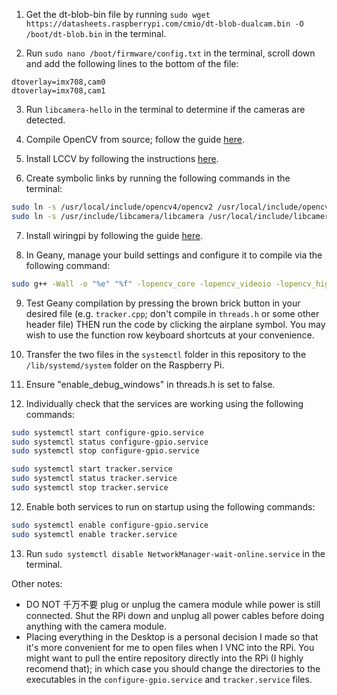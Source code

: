 1. Get the dt-blob-bin file by running `sudo wget https://datasheets.raspberrypi.com/cmio/dt-blob-dualcam.bin -O /boot/dt-blob.bin` in the terminal.

2. Run `sudo nano /boot/firmware/config.txt` in the terminal, scroll down and add the following lines to the bottom of the file:
```
dtoverlay=imx708,cam0
dtoverlay=imx708,cam1
```

3. Run `libcamera-hello` in the terminal to determine if the cameras are detected.

4. Compile OpenCV from source; follow the guide [here](https://qengineering.eu/install-opencv-on-raspberry-64-os.html).

5. Install LCCV by following the instructions [here](https://github.com/8076ducc/lccv).

6. Create symbolic links by running the following commands in the terminal:
```bash
sudo ln -s /usr/local/include/opencv4/opencv2 /usr/local/include/opencv2
sudo ln -s /usr/include/libcamera/libcamera /usr/local/include/libcamera
```

7. Install wiringpi by following the guide [here](https://github.com/WiringPi/WiringPi).

8. In Geany, manage your build settings and configure it to compile via the following command:
```bash
sudo g++ -Wall -o "%e" "%f" -lopencv_core -lopencv_videoio -lopencv_highgui -lopencv_imgproc -lopencv_video -llccv -lwiringPi
```

9. Test Geany compilation by pressing the brown brick button in your desired file (e.g. `tracker.cpp`; don't compile in `threads.h` or some other header file) THEN run the code by clicking the airplane symbol. You may wish to use the function row keyboard shortcuts at your convenience.

10. Transfer the two files in the `systemctl` folder in this repository to the `/lib/systemd/system` folder on the Raspberry Pi.

11. Ensure "enable_debug_windows" in threads.h is set to false.

12. Individually check that the services are working using the following commands:
```bash
sudo systemctl start configure-gpio.service
sudo systemctl status configure-gpio.service
sudo systemctl stop configure-gpio.service

sudo systemctl start tracker.service
sudo systemctl status tracker.service
sudo systemctl stop tracker.service
```

12. Enable both services to run on startup using the following commands:
```bash
sudo systemctl enable configure-gpio.service
sudo systemctl enable tracker.service
```

13. Run `sudo systemctl disable NetworkManager-wait-online.service` in the terminal.

Other notes:
- DO NOT 千万不要 plug or unplug the camera module while power is still connected. Shut the RPi down and unplug all power cables before doing anything with the camera module.
- Placing everything in the Desktop is a personal decision I made so that it's more convenient for me to open files when I VNC into the RPi. You might want to pull the entire repository directly into the RPi (I highly recomend that); in which case you should change the directories to the executables in the `configure-gpio.service` and `tracker.service` files.
